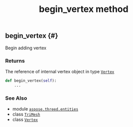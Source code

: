 ﻿---
title: begin_vertex method
second_title: Aspose.3D for Python via .NET API References
description: 
type: docs
weight: 20
url: /aspose.threed.entities/trimesh/begin_vertex/
is_root: false
---

## begin_vertex {#}

Begin adding vertex


### Returns 


The reference of internal vertex object in type [`Vertex`](/3d/python-net/aspose.threed.utilities/vertex)


```python
def begin_vertex(self):
    ...
```





### See Also
* module [`aspose.threed.entities`](../../)
* class [`TriMesh`](/3d/python-net/aspose.threed.entities/trimesh)
* class [`Vertex`](/3d/python-net/aspose.threed.utilities/vertex)
